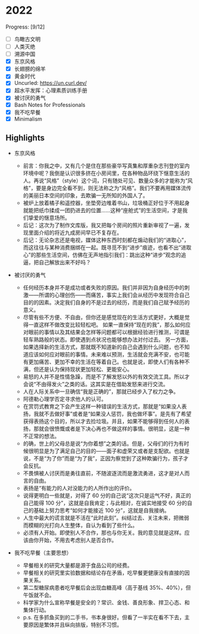 # 2022

Progress: [9/12]

- [ ] 鸟瞰古文明
- [ ] 人类灭绝
- [ ] 溯源中国
- [x] 东京风格
- [x] 长翅膀的绵羊
- [x] 黄金时代
- [x] Uncurled: <https://un.curl.dev/>
- [x] 超水平发挥：心理素质训练手册
- [x] 被讨厌的勇气
- [x] Bash Notes for Professionals
- [x] 我不吃早餐
- [x] Minimalism

## Highlights

- 东京风格
  - 前言：你我之中，又有几个是住在那些豪华写真集和厚重杂志刊登的室内环境中呢？我倒是认识很多挤在小房间里，在各种物品环绕下惬意生活的人。再说“风格”（style）这个词，只有随处可见、数量众多的才能称为“风格”，要是身边完全看不到，则无法称之为“风格”。我们不要再用媒体流传的美丽日本空间的印象，去欺骗一无所知的外国人了。
  - 被炉上放着橘子和遥控器，坐垫旁边堆着书山，垃圾桶正好位于不用起身就能把纸巾揉成一团扔进去的位置……这种“座舱式”的生活空间，才是我们挚爱的惬意场所。
  - 后记：这次为了制作文库版，我又把每个房间的照片重新审视了一遍，发现里面介绍的将近九成房间早已不复存在。
  - 后记：无论杂志还是电视，媒体这种东西时刻都在煽动我们的“进取心”，而这往往与某种消费捆绑在一起。既寻觅不到“进步”痕迹，也看不出“进取心”的那些生活空间，仿佛在无声地指引我们：跳出这种“进步”观念的追逼，把自己解放出来不好吗？

- 被讨厌的勇气
  - 任何经历本身并不是成功或者失败的原因。我们并非因为自身经历中的刺激——所谓的心理创伤——而痛苦，事实上我们会从经历中发现符合自己目的的因素。决定我们自身的不是过去的经历，而是我们自己赋予经历的意义。
  - 尽管有些不方便、不自由，但你还是感觉现在的生活方式更好，大概是觉得一直这样不做改变比较轻松吧。 如果一直保持“现在的我”，那么如何应对眼前的事情以及其结果会怎样等问题都可以根据经验进行推测，可谓是轻车熟路般的状态。即使遇到点状况也能够想办法对付过去。 另一方面，如果选择新的生活方式，那就既不知道新的自己会遇到什么问题，也不知道应该如何应对眼前的事情。未来难以预测，生活就会充满不安，也可能有更加痛苦、更加不幸的生活在等着自己。也就是说，即使人们有各种不满，但还是认为保持现状更加轻松、更能安心。
  - 易怒的人并不是性情急躁，而是不了解发怒以外的有效交流工具。所以才会说“不由得发火”之类的话。这其实是在借助发怒来进行交流。
  - 人在人际关系中一旦确信“我是正确的”，那就已经步入了权力之争。
  - 阿德勒心理学否定寻求他人的认可。
  - 在赏罚式教育之下会产生这样一种错误的生活方式，那就是“如果没人表扬，我就不去做好事”或者是“如果没人惩罚，我也做坏事”。是先有了希望获得表扬这个目的，所以才去捡垃圾。并且，如果不能够得到任何人的表扬，那就会很愤慨或者是下决心再也不做这样的事情。很明显，这是一种不正常的想法。
  - 的确，世上的父母总是说“为你着想”之类的话。但是，父母们的行为有时候很明显是为了满足自己的目的——面子和虚荣又或者是支配欲。也就是说，不是“为了你”而是“为了我”，正因为察觉到了这种欺骗行为，孩子才会反抗。
  - 不畏惧被人讨厌而是勇往直前，不随波逐流而是激流勇进，这才是对人而言的自由。
  - 表扬是“有能力的人对没能力的人所作出的评价。
  - 说得更明白一些就是，对得了 60 分的自己说“这次只是运气不好，真正的自己能得 100 分”，这就是自我肯定；与此相对，在诚实地接受 60 分的自己的基础上努力思考“如何才能接近 100 分”，这就是自我接纳。
  - 人生中最大的谎言就是不活在“此时此刻”。纠结过去、关注未来，把微弱而模糊的光打向人生整体，自认为看到了些什么。
  - 必须有人开始。即使别人不合作，那也与你无关。我的意见就是这样。应该由你开始，不用去考虑别人是否合作。

- 我不吃早餐（主要思想）
  - 早餐相关的研究大量都是源于食品公司的经费。
  - 早餐相关的研究里实验数据和结论存在矛盾，吃早餐更健康没有直接的因果关系。
  - 第二型糖尿病患者吃早餐后会出现血糖高峰（高于基线 35%、40%），但午饭就不会。
  - 科学家为什么宣称早餐是安全的？常识、金钱、善良形象、捍卫心态、和集体行动。
  - p.s. 在多抓鱼买到的二手书，书本身很好。但看了一半实在看不下去，主要原因是繁体并且纵向排版，特别不习惯。
